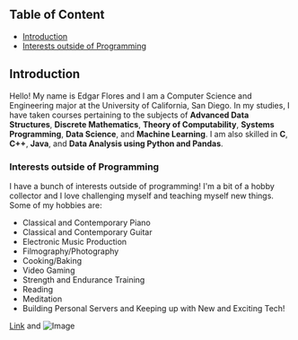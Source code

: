 ## Table of Content

- [Introduction](#introduction)
- [Interests outside of Programming](#interests-outside-of-programming)

## Introduction

Hello! My name is Edgar Flores and I am a Computer Science and Engineering major at the University of California, San Diego. In my studies, I have taken courses pertaining to the subjects of **Advanced Data Structures**, **Discrete Mathematics**, **Theory of Computability**, **Systems Programming**, **Data Science**, and **Machine Learning**. I am also skilled in **C**, **C++**, **Java**, and **Data Analysis using Python and Pandas**.     

### Interests outside of Programming

I have a bunch of interests outside of programming! I'm a bit of a hobby collector and I love challenging myself and teaching myself new things. Some of my hobbies are:

- Classical and Contemporary Piano
- Classical and Contemporary Guitar
- Electronic Music Production
- Filmography/Photography
- Cooking/Baking
- Video Gaming
- Strength and Endurance Training
- Reading
- Meditation
- Building Personal Servers and Keeping up with New and Exciting Tech! 

[Link](url) and ![Image](src)
